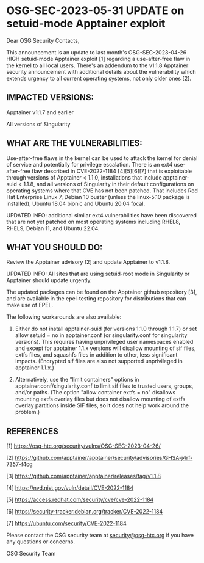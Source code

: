 # OSG-SEC-2023-05-31 UPDATE on setuid-mode Apptainer exploit

Dear OSG Security Contacts,

This announcement is an update to last month's OSG-SEC-2023-04-26 HIGH setuid-mode Apptainer exploit [1] regarding a use-after-free flaw in the kernel to all local users. There's an addendum to the v1.1.8 Apptainer security announcement with additional details about the vulnerability which extends urgency to all current operating systems, not only older ones [2].

## IMPACTED VERSIONS:

Apptainer v1.1.7 and earlier

All versions of Singularity

## WHAT ARE THE VULNERABILITIES:

Use-after-free flaws in the kernel can be used to attack the kernel for denial of service and potentially for privilege escalation. There is an ext4 use-after-free flaw described in CVE-2022-1184 [4][5][6][7] that is exploitable through versions of Apptainer < 1.1.0, installations that include apptainer-suid < 1.1.8, and all versions of Singularity in their default configurations on operating systems where that CVE has not been patched. That includes Red Hat Enterprise Linux 7, Debian 10 buster (unless the linux-5.10 package is installed), Ubuntu 18.04 bionic and Ubuntu 20.04 focal.

UPDATED INFO: additional similar ext4 vulnerabilities have been discovered that are not yet patched on most operating systems including RHEL8, RHEL9, Debian 11, and Ubuntu 22.04.

## WHAT YOU SHOULD DO:

Review the Apptainer advisory [2] and update Apptainer to v1.1.8.

UPDATED INFO: All sites that are using setuid-root mode in Singularity or Apptainer should update urgently.

The updated packages can be found on the Apptainer github repository [3], and are available in the epel-testing repository for distributions that can make use of EPEL.

The following workarounds are also available:

1. Either do not install apptainer-suid (for versions 1.1.0 through 1.1.7) or set allow setuid = no in apptainer.conf (or singularity.conf for singularity versions). This requires having unprivileged user namespaces enabled and except for apptainer 1.1.x versions will disallow mounting of sif files, extfs files, and squashfs files in addition to other, less significant impacts. (Encrypted sif files are also not supported unprivileged in apptainer 1.1.x.)

2. Alternatively, use the "limit containers" options in apptainer.conf/singularity.conf to limit sif files to trusted users, groups, and/or paths. (The option "allow container extfs = no" disallows mounting extfs overlay files but does not disallow mounting of extfs overlay partitions inside SIF files, so it does not help work around the problem.)


## REFERENCES

[1] https://osg-htc.org/security/vulns/OSG-SEC-2023-04-26/

[2] https://github.com/apptainer/apptainer/security/advisories/GHSA-j4rf-7357-f4cg

[3] https://github.com/apptainer/apptainer/releases/tag/v1.1.8

[4] https://nvd.nist.gov/vuln/detail/CVE-2022-1184

[5] https://access.redhat.com/security/cve/cve-2022-1184

[6] https://security-tracker.debian.org/tracker/CVE-2022-1184

[7] https://ubuntu.com/security/CVE-2022-1184

Please contact the OSG security team at security@osg-htc.org if you have any questions or concerns.

OSG Security Team
